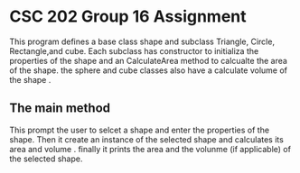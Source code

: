 # CSC 202 Group 16 Assignment
This program defines a base class shape and subclass Triangle, Circle, Rectangle,and cube.  Each subclass has constructor to initializa the properties of the shape and an CalculateArea method to calcualte the area of the shape. the sphere and cube classes also have a calculate volume of the shape .
## The main method 
This prompt the user to selcet a shape and enter the properties of the shape. Then it create an instance of the selected shape and calculates its area and volume . finally it prints the area and the volunme (if applicable) of the selected shape.
